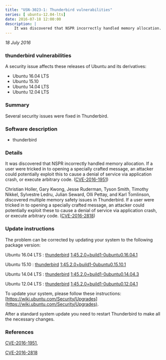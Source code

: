 ```yaml
---
title: "USN-3023-1: Thunderbird vulnerabilities"
series: [ ubuntu-12.04-lts]
date: 2016-07-18 12:00:00
description: |
    It was discovered that NSPR incorrectly handled memory allocation. If a user were tricked in to opening a specially crafted message, an attacker could potentially exploit this to cause a denial of service via application crash, or execute arbitrary code. ([CVE-2016-1951](http://people.ubuntu.com/~ubuntu-security/cve/CVE-2016-1951))
--- 
```

 
 

*18 July 2016*

### thunderbird vulnerabilities

A security issue affects these releases of Ubuntu and its derivatives:

* Ubuntu 16.04 LTS
* Ubuntu 15.10
* Ubuntu 14.04 LTS
* Ubuntu 12.04 LTS

### Summary

Several security issues were fixed in Thunderbird. 

### Software description

* thunderbird 

### Details

It was discovered that NSPR incorrectly handled memory allocation. If a user were tricked in to opening a specially crafted message, an attacker could potentially exploit this to cause a denial of service via application crash, or execute arbitrary code. ([CVE-2016-1951](http://people.ubuntu.com/~ubuntu-security/cve/CVE-2016-1951))

Christian Holler, Gary Kwong, Jesse Ruderman, Tyson Smith, Timothy Nikkel, Sylvestre Ledru, Julian Seward, Olli Pettay, and Karl Tomlinson, discovered multiple memory safety issues in Thunderbird. If a user were tricked in to opening a specially crafted message, an attacker could potentially exploit these to cause a denial of service via application crash, or execute arbitrary code. ([CVE-2016-2818](http://people.ubuntu.com/~ubuntu-security/cve/CVE-2016-2818)) 

### Update instructions

The problem can be corrected by updating your system to the following package version:

Ubuntu 16.04 LTS
 : [thunderbird](https://launchpad.net/ubuntu/+source/thunderbird) <span> [1:45.2.0+build1-0ubuntu0.16.04.1](https://launchpad.net/ubuntu/+source/thunderbird/1:45.2.0+build1-0ubuntu0.16.04.1) </span> 

Ubuntu 15.10
 : [thunderbird](https://launchpad.net/ubuntu/+source/thunderbird) <span> [1:45.2.0+build1-0ubuntu0.15.10.1](https://launchpad.net/ubuntu/+source/thunderbird/1:45.2.0+build1-0ubuntu0.15.10.1) </span> 

Ubuntu 14.04 LTS
 : [thunderbird](https://launchpad.net/ubuntu/+source/thunderbird) <span> [1:45.2.0+build1-0ubuntu0.14.04.3](https://launchpad.net/ubuntu/+source/thunderbird/1:45.2.0+build1-0ubuntu0.14.04.3) </span> 

Ubuntu 12.04 LTS
 : [thunderbird](https://launchpad.net/ubuntu/+source/thunderbird) <span> [1:45.2.0+build1-0ubuntu0.12.04.1](https://launchpad.net/ubuntu/+source/thunderbird/1:45.2.0+build1-0ubuntu0.12.04.1) </span> 

To update your system, please follow these instructions: [https://wiki.ubuntu.com/Security/Upgrades](https://wiki.ubuntu.com/Security/Upgrades).

After a standard system update you need to restart Thunderbird to make all the necessary changes. 

### References

 
 [CVE-2016-1951](http://people.ubuntu.com/~ubuntu-security/cve/CVE-2016-1951), 

 [CVE-2016-2818](http://people.ubuntu.com/~ubuntu-security/cve/CVE-2016-2818)
 

